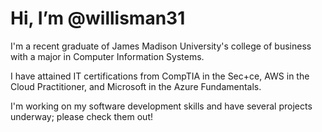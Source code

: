 # Hi, I’m @willisman31

I'm a recent graduate of James Madison University's college of business with a major in Computer Information Systems.

I have attained IT certifications from CompTIA in the Sec+ce, AWS in the Cloud Practitioner, and Microsoft in the Azure Fundamentals.

I'm working on my software development skills and have several projects underway; please check them out!
<!---
willisman31/willisman31 is a ✨ special ✨ repository because its `README.md` (this file) appears on your GitHub profile.
You can click the Preview link to take a look at your changes.
--->
